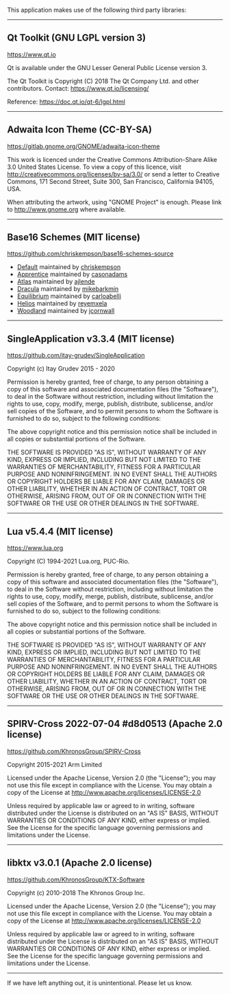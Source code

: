 
This application makes use of the following third party libraries:

---------------------------------------------------------------------

## Qt Toolkit (GNU LGPL version 3)
https://www.qt.io

Qt is available under the GNU Lesser General Public License version 3.

The Qt Toolkit is Copyright (C) 2018 The Qt Company Ltd. and other contributors.
Contact: https://www.qt.io/licensing/

Reference: https://doc.qt.io/qt-6/lgpl.html

---------------------------------------------------------------------

## Adwaita Icon Theme (CC-BY-SA)
https://gitlab.gnome.org/GNOME/adwaita-icon-theme

This work is licenced under the Creative Commons Attribution-Share Alike 3.0
United States License. To view a copy of this licence, visit
http://creativecommons.org/licenses/by-sa/3.0/ or send a letter to Creative
Commons, 171 Second Street, Suite 300, San Francisco, California 94105, USA.

When attributing the artwork, using "GNOME Project" is enough.
Please link to http://www.gnome.org where available.

---------------------------------------------------------------------

## Base16 Schemes (MIT license)
https://github.com/chriskempson/base16-schemes-source

* [Default](https://github.com/chriskempson/base16-default-scheme) maintained by [chriskempson](https://github.com/chriskempson)
* [Apprentice](https://github.com/casonadams/base16-apprentice-scheme) maintained by [casonadams](https://github.com/casonadams)
* [Atlas](https://github.com/ajlende/base16-atlas-scheme) maintained by [ajlende](https://github.com/ajlende)
* [Dracula](https://github.com/dracula/base16-dracula-scheme) maintained by [mikebarkmin](https://github.com/mikebarkmin)
* [Equilibrium](https://github.com/carloabelli/base16-equilibrium-scheme) maintained by [carloabelli](https://github.com/carloabelli)
* [Helios](https://github.com/reyemxela/base16-helios-scheme) maintained by [reyemxela](https://github.com/reyemxela)
* [Woodland](https://github.com/jcornwall/base16-woodland-scheme) maintained by [jcornwall](https://github.com/jcornwall)

---------------------------------------------------------------------

## SingleApplication v3.3.4 (MIT license)
https://github.com/itay-grudev/SingleApplication

Copyright (c) Itay Grudev 2015 - 2020

Permission is hereby granted, free of charge, to any person obtaining a copy of this software and associated documentation files (the "Software"), to deal in the Software without restriction, including without limitation the rights to use, copy, modify, merge, publish, distribute, sublicense, and/or sell copies of the Software, and to permit persons to whom the Software is furnished to do so, subject to the following conditions:

The above copyright notice and this permission notice shall be included in all copies or substantial portions of the Software.

THE SOFTWARE IS PROVIDED "AS IS", WITHOUT WARRANTY OF ANY KIND, EXPRESS OR IMPLIED, INCLUDING BUT NOT LIMITED TO THE WARRANTIES OF MERCHANTABILITY, FITNESS FOR A PARTICULAR PURPOSE AND NONINFRINGEMENT. IN NO EVENT SHALL THE AUTHORS OR COPYRIGHT HOLDERS BE LIABLE FOR ANY CLAIM, DAMAGES OR OTHER LIABILITY, WHETHER IN AN ACTION OF CONTRACT, TORT OR OTHERWISE, ARISING FROM, OUT OF OR IN CONNECTION WITH THE SOFTWARE OR THE USE OR OTHER DEALINGS IN THE SOFTWARE.

---------------------------------------------------------------------

## Lua v5.4.4 (MIT license)
https://www.lua.org

Copyright (C) 1994-2021 Lua.org, PUC-Rio.

Permission is hereby granted, free of charge, to any person obtaining a copy of this software and associated documentation files (the "Software"), to deal in the Software without restriction, including without limitation the rights to use, copy, modify, merge, publish, distribute, sublicense, and/or sell copies of the Software, and to permit persons to whom the Software is furnished to do so, subject to the following conditions:

The above copyright notice and this permission notice shall be included in all copies or substantial portions of the Software.

THE SOFTWARE IS PROVIDED "AS IS", WITHOUT WARRANTY OF ANY KIND, EXPRESS OR IMPLIED, INCLUDING BUT NOT LIMITED TO THE WARRANTIES OF MERCHANTABILITY, FITNESS FOR A PARTICULAR PURPOSE AND NONINFRINGEMENT. IN NO EVENT SHALL THE AUTHORS OR COPYRIGHT HOLDERS BE LIABLE FOR ANY CLAIM, DAMAGES OR OTHER LIABILITY, WHETHER IN AN ACTION OF CONTRACT, TORT OR OTHERWISE, ARISING FROM, OUT OF OR IN CONNECTION WITH THE SOFTWARE OR THE USE OR OTHER DEALINGS IN THE SOFTWARE.

---------------------------------------------------------------------

## SPIRV-Cross 2022-07-04 #d8d0513 (Apache 2.0 license)
https://github.com/KhronosGroup/SPIRV-Cross

Copyright 2015-2021 Arm Limited

Licensed under the Apache License, Version 2.0 (the "License");  you may not use this file except in compliance with the License. You may obtain a copy of the License at http://www.apache.org/licenses/LICENSE-2.0

Unless required by applicable law or agreed to in writing, software distributed under the License is distributed on an "AS IS" BASIS, WITHOUT WARRANTIES OR CONDITIONS OF ANY KIND, either express or implied. See the License for the specific language governing permissions and limitations under the License.

---------------------------------------------------------------------

## libktx v3.0.1 (Apache 2.0 license)
https://github.com/KhronosGroup/KTX-Software

Copyright (c) 2010-2018 The Khronos Group Inc.

Licensed under the Apache License, Version 2.0 (the "License");  you may not use this file except in compliance with the License. You may obtain a copy of the License at http://www.apache.org/licenses/LICENSE-2.0

Unless required by applicable law or agreed to in writing, software distributed under the License is distributed on an "AS IS" BASIS, WITHOUT WARRANTIES OR CONDITIONS OF ANY KIND, either express or implied. See the License for the specific language governing permissions and limitations under the License.

---------------------------------------------------------------------

If we have left anything out, it is unintentional. Please let us know.
